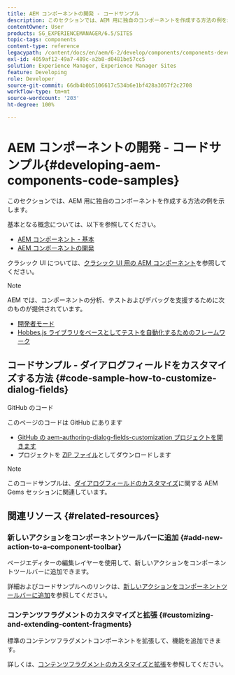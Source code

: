 ```yaml
---
title: AEM コンポーネントの開発 - コードサンプル
description: このセクションでは、AEM 用に独自のコンポーネントを作成する方法の例を示します。
contentOwner: User
products: SG_EXPERIENCEMANAGER/6.5/SITES
topic-tags: components
content-type: reference
legacypath: /content/docs/en/aem/6-2/develop/components/components-develop
exl-id: 4059af12-49a7-489c-a2b8-d0481be57cc5
solution: Experience Manager, Experience Manager Sites
feature: Developing
role: Developer
source-git-commit: 66db4b0b5106617c534b6e1bf428a3057f2c2708
workflow-type: tm+mt
source-wordcount: '203'
ht-degree: 100%

---
```


# AEM コンポーネントの開発 - コードサンプル{#developing-aem-components-code-samples}

このセクションでは、AEM 用に独自のコンポーネントを作成する方法の例を示します。

基本となる概念については、以下を参照してください。

* [AEM コンポーネント - 基本](/help/sites-developing/components-basics.md)
* [AEM コンポーネントの開発](/help/sites-developing/developing-components.md)

クラシック UI については、[クラシック UI 用の AEM コンポーネント](/help/sites-developing/developing-components-classic.md)を参照してください。

>[!NOTE]
>
>AEM では、コンポーネントの分析、テストおよびデバッグを支援するために次のものが提供されています。
>
>* [開発者モード](/help/sites-developing/developer-mode.md)
>* [Hobbes.js ライブラリをベースとしてテストを自動化するためのフレームワーク](/help/sites-developing/hobbes.md)
>

## コードサンプル - ダイアログフィールドをカスタマイズする方法 {#code-sample-how-to-customize-dialog-fields}

GitHub のコード

このページのコードは GitHub にあります

* [GitHub の aem-authoring-dialog-fields-customization プロジェクトを開きます](https://github.com/Adobe-Marketing-Cloud/aem-authoring-dialog-fields-customization)
* プロジェクトを [ZIP ファイル](https://codeload.github.com/Adobe-Marketing-Cloud/aem-authoring-dialog-fields-customization/zip/refs/heads/master)としてダウンロードします

>[!NOTE]
>
>このコードサンプルは、[ダイアログフィールドのカスタマイズ](https://experienceleague.adobe.com/docs/experience-manager-gems-events/gems/gems2015/aem-customizing-dialog-fields-in-touch-ui.html?lang=ja)に関する AEM Gems セッションに関連しています。

## 関連リソース {#related-resources}

### 新しいアクションをコンポーネントツールバーに追加 {#add-new-action-to-a-component-toolbar}

ページエディターの編集レイヤーを使用して、新しいアクションをコンポーネントツールバーに追加できます。

詳細およびコードサンプルへのリンクは、[新しいアクションをコンポーネントツールバーに追加](/help/sites-developing/customizing-page-authoring-touch.md#add-new-action-to-a-component-toolbar)を参照してください。

### コンテンツフラグメントのカスタマイズと拡張 {#customizing-and-extending-content-fragments}

標準のコンテンツフラグメントコンポーネントを拡張して、機能を追加できます。

詳しくは、[コンテンツフラグメントのカスタマイズと拡張](/help/sites-developing/customizing-content-fragments.md)を参照してください。

